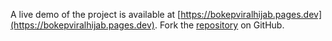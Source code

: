 A live demo of the project is available at [https://bokepviralhijab.pages.dev](https://bokepviralhijab.pages.dev).
Fork the [repository](https://github.com/nangtoferia) on GitHub.